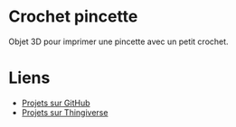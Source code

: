 # Crochet pincette
Objet 3D pour imprimer une pincette avec un petit crochet.


# Liens
* [Projets sur GitHub](https://github.com/canel-rom1/crochet-pincette)
* [Projets sur Thingiverse](https://www.thingiverse.com/thing:5219042)
